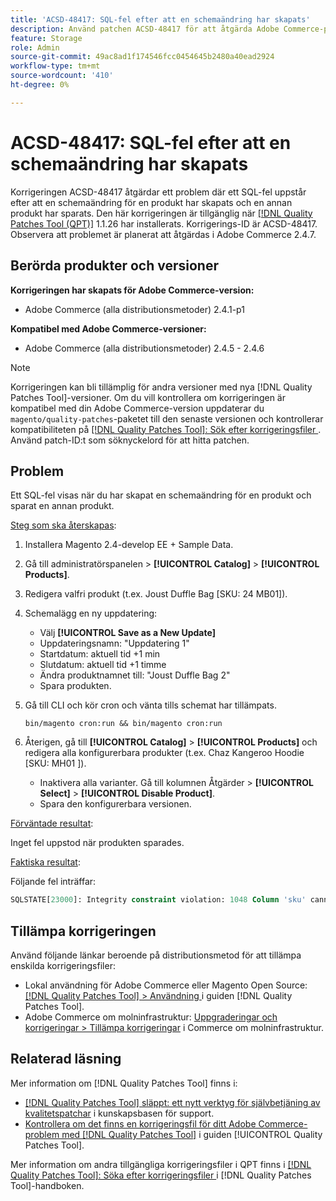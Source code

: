 ```yaml
---
title: 'ACSD-48417: SQL-fel efter att en schemaändring har skapats'
description: Använd patchen ACSD-48417 för att åtgärda Adobe Commerce-problemet där ett SQL-fel uppstår när du har skapat en schemaändring för en produkt och sparat en annan produkt.
feature: Storage
role: Admin
source-git-commit: 49ac8ad1f174546fcc0454645b2480a40ead2924
workflow-type: tm+mt
source-wordcount: '410'
ht-degree: 0%

---
```


# ACSD-48417: SQL-fel efter att en schemaändring har skapats

Korrigeringen ACSD-48417 åtgärdar ett problem där ett SQL-fel uppstår efter att en schemaändring för en produkt har skapats och en annan produkt har sparats. Den här korrigeringen är tillgänglig när [[!DNL Quality Patches Tool (QPT)]](https://experienceleague.adobe.com/en/docs/commerce-knowledge-base/kb/announcements/commerce-announcements/magento-quality-patches-released-new-tool-to-self-serve-quality-patches) 1.1.26 har installerats. Korrigerings-ID är ACSD-48417. Observera att problemet är planerat att åtgärdas i Adobe Commerce 2.4.7.

## Berörda produkter och versioner

**Korrigeringen har skapats för Adobe Commerce-version:**

* Adobe Commerce (alla distributionsmetoder) 2.4.1-p1

**Kompatibel med Adobe Commerce-versioner:**

* Adobe Commerce (alla distributionsmetoder) 2.4.5 - 2.4.6

>[!NOTE]
>
>Korrigeringen kan bli tillämplig för andra versioner med nya [!DNL Quality Patches Tool]-versioner. Om du vill kontrollera om korrigeringen är kompatibel med din Adobe Commerce-version uppdaterar du `magento/quality-patches`-paketet till den senaste versionen och kontrollerar kompatibiliteten på [[!DNL Quality Patches Tool]: Sök efter korrigeringsfiler ](https://experienceleague.adobe.com/tools/commerce-quality-patches/index.html). Använd patch-ID:t som söknyckelord för att hitta patchen.

## Problem

Ett SQL-fel visas när du har skapat en schemaändring för en produkt och sparat en annan produkt.

<u>Steg som ska återskapas</u>:

1. Installera Magento 2.4-develop EE + Sample Data.
1. Gå till administratörspanelen > **[!UICONTROL Catalog]** > **[!UICONTROL Products]**.
1. Redigera valfri produkt (t.ex. Joust Duffle Bag [SKU: 24 MB01]).
1. Schemalägg en ny uppdatering:
   * Välj **[!UICONTROL Save as a New Update]**
   * Uppdateringsnamn: &quot;Uppdatering 1&quot;
   * Startdatum: aktuell tid +1 min
   * Slutdatum: aktuell tid +1 timme
   * Ändra produktnamnet till: &quot;Joust Duffle Bag 2&quot;
   * Spara produkten.
1. Gå till CLI och kör cron och vänta tills schemat har tillämpats.

   ```
   bin/magento cron:run && bin/magento cron:run
   ```

1. Återigen, gå till **[!UICONTROL Catalog]** > **[!UICONTROL Products]** och redigera alla konfigurerbara produkter (t.ex. Chaz Kangeroo Hoodie [SKU: MH01 ]).

   * Inaktivera alla varianter. Gå till kolumnen Åtgärder > **[!UICONTROL Select]** > **[!UICONTROL Disable Product]**.
   * Spara den konfigurerbara versionen.

<u>Förväntade resultat</u>:

Inget fel uppstod när produkten sparades.

<u>Faktiska resultat</u>:

Följande fel inträffar:

```SQL
SQLSTATE[23000]: Integrity constraint violation: 1048 Column 'sku' cannot be null, query was: INSERT INTO `catalog_product_entity` (`entity_id`, `sku`, `row_id`, `created_in`, `updated_in`) VALUES (?, ?, ?, ?, ?)
```

## Tillämpa korrigeringen

Använd följande länkar beroende på distributionsmetod för att tillämpa enskilda korrigeringsfiler:

* Lokal användning för Adobe Commerce eller Magento Open Source: [[!DNL Quality Patches Tool] > Användning ](https://experienceleague.adobe.com/docs/commerce-operations/tools/quality-patches-tool/usage.html) i guiden [!DNL Quality Patches Tool].
* Adobe Commerce om molninfrastruktur: [Uppgraderingar och korrigeringar > Tillämpa korrigeringar](https://experienceleague.adobe.com/docs/commerce-cloud-service/user-guide/develop/upgrade/apply-patches.html) i Commerce om molninfrastruktur.

## Relaterad läsning

Mer information om [!DNL Quality Patches Tool] finns i:

* [[!DNL Quality Patches Tool] släppt: ett nytt verktyg för självbetjäning av kvalitetspatchar](https://experienceleague.adobe.com/en/docs/commerce-knowledge-base/kb/announcements/commerce-announcements/magento-quality-patches-released-new-tool-to-self-serve-quality-patches) i kunskapsbasen för support.
* [Kontrollera om det finns en korrigeringsfil för ditt Adobe Commerce-problem med  [!DNL Quality Patches Tool]](/help/tools/quality-patches-tool/patches-available-in-qpt/check-patch-for-magento-issue-with-magento-quality-patches.md) i guiden [!UICONTROL Quality Patches Tool].


Mer information om andra tillgängliga korrigeringsfiler i QPT finns i [[!DNL Quality Patches Tool]: Söka efter korrigeringsfiler ](https://experienceleague.adobe.com/tools/commerce-quality-patches/index.html) i [!DNL Quality Patches Tool]-handboken.
